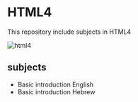 # HTML4
This repository include subjects in HTML4

![html4](https://user-images.githubusercontent.com/29695545/45265384-b8782680-b452-11e8-91f9-3f4036ca650d.png)

## subjects
* Basic introduction English
* Basic introduction Hebrew
